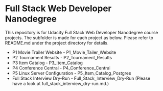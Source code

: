 # Full Stack Web Developer Nanodegree
This repository is for Udacity Full Stack Web Developer Nanodegree course projects.
The subfolder is made for each project as below. Please refer to README.md under
the project directory for details.

* P1 Movie Trailer Website - P1_Movie_Tailer_Website
* P2 Tournament Results - P2_Tournament_Results
* P3 Item Catalog - P3_Item_Catalog
* P4 Conference Central - P4_Conference_Central
* P5 Linux Server Configuration - P5_Item_Catalog_Postgres
* Full Stack Interview Dry-Run - Full_Stack_Interview_Dry-Run
  (Please have a look at full_stack_interview_dry-run.md.)
